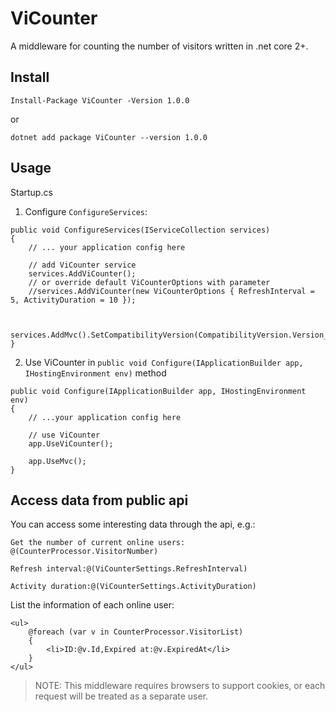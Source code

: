 # ViCounter
A middleware for counting the number of visitors written in .net core 2+.


## Install

```
Install-Package ViCounter -Version 1.0.0
```

or

```
dotnet add package ViCounter --version 1.0.0
```

## Usage

Startup.cs

1. Configure `ConfigureServices`:

```
public void ConfigureServices(IServiceCollection services)
{
    // ... your application config here
    
    // add ViCounter service
    services.AddViCounter();
    // or override default ViCounterOptions with parameter
    //services.AddViCounter(new ViCounterOptions { RefreshInterval = 5, ActivityDuration = 10 });
    
    
    services.AddMvc().SetCompatibilityVersion(CompatibilityVersion.Version_2_2);
}
```

2. Use ViCounter in `public void Configure(IApplicationBuilder app, IHostingEnvironment env)` method

```
public void Configure(IApplicationBuilder app, IHostingEnvironment env)
{
    // ...your application config here
    
    // use ViCounter
    app.UseViCounter();

    app.UseMvc();
}
```

## Access data from public api

You can access some interesting data through the api, e.g.:

```
Get the number of current online users: @(CounterProcessor.VisitorNumber)
```

```
Refresh interval:@(ViCounterSettings.RefreshInterval)
```

```
Activity duration:@(ViCounterSettings.ActivityDuration)
```

List the information of each online user:

```
<ul>
    @foreach (var v in CounterProcessor.VisitorList)
    {
        <li>ID:@v.Id,Expired at:@v.ExpiredAt</li>
    }
</ul>
```

> NOTE: This middleware requires browsers to support cookies, or each request will be treated as a separate user.